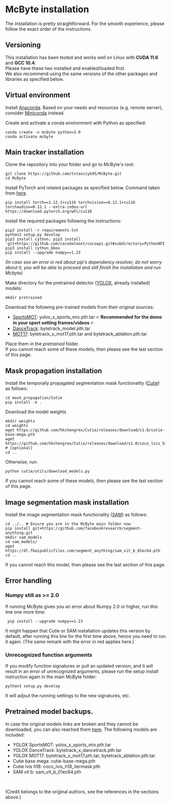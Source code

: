 # McByte installation

The installation is pretty straightforward. For the smooth experience, please follow the exact order of the instructions.


## Versioning

This installation has been tested and works well on Linux with <b>CUDA 11.6</b> and <b>GCC 10.4</b>.<br/>
Please have these two installed and enabled/loaded first.<br/>
We also recommend using the same versions of the other packages and libraries as specified below.


## Virtual environment

Install [Anaconda](https://www.anaconda.com/docs/getting-started/anaconda/install). Based on your needs and resources (e.g. remote server), consider [Miniconda](https://www.anaconda.com/docs/getting-started/miniconda/install) instead.


Create and activate a conda environment with Python as specified:
```
conda create -n mcbyte python=3.9
conda activate mcbyte
```


## Main tracker installation

Clone the repository into your folder and go to McByte's root:
```
git clone https://github.com/tstanczyk95/McByte.git
cd McByte
```

Install PyTorch and related packages as specified below. Command taken from [here](https://pytorch.org/get-started/previous-versions/). 
```
pip install torch==1.12.1+cu116 torchvision==0.13.1+cu116 torchaudio==0.12.1 --extra-index-url https://download.pytorch.org/whl/cu116
```

Install the required packages following the instructions:
```
pip3 install -r requirements.txt
python3 setup.py develop
pip3 install cython; pip3 install 'git+https://github.com/cocodataset/cocoapi.git#subdirectory=PythonAPI'
pip3 install cython_bbox
pip install --upgrade numpy==1.23
```
<i>(In case see an error in red about pip's dependency resolver, do not worry about it, you will be able to proceed and still finish the installation and run Mcbyte)</i>

Make directory for the pretrained detector ([YOLOX](https://github.com/Megvii-BaseDetection/YOLOX), already installed) models:
```
mkdir pretrained
```

Download the following pre-trained models from their original sources:
- [SportsMOT](https://github.com/MCG-NJU/MixSort?tab=readme-ov-file#model-zoo): yolox_x_sports_mix.pth.tar 🔥 <b> Recommended for the demo in your sport setting frames/videos </b> 🔥
- [DanceTrack](https://huggingface.co/noahcao/dancetrack_models/tree/main/bytetrack_models): bytetrack_model.pth.tar
- [MOT17](https://github.com/FoundationVision/ByteTrack?tab=readme-ov-file#model-zoo): bytetrack_x_mot17.pth.tar and bytetrack_ablation.pth.tar

Place them in the <i>pretrained</i> folder.<br/>
If you cannot reach some of these models, then please see the last section of this page.


## Mask propagation installation

Install the temporally propagated segmentation mask functionality ([Cutie](https://github.com/hkchengrex/Cutie/tree/main)) as follows:

```
cd mask_propagation/Cutie
pip install -e .
```

Download the model weights
```
mkdir weights
cd weights
wget https://github.com/hkchengrex/Cutie/releases/download/v1.0/cutie-base-mega.pth
wget https://github.com/hkchengrex/Cutie/releases/download/v1.0/coco_lvis_h18_itermask.pth # [optional]
cd ..
```
Otherwise, run: 
```
python cutie/utils/download_models.py
```
If you cannot reach some of these models, then please see the last section of this page.

## Image segmentation mask installation

Install the image segmentation mask functionality ([SAM](https://github.com/facebookresearch/segment-anything)) as follows:
```
cd ../.. # Ensure you are in the McByte main folder now
pip install git+https://github.com/facebookresearch/segment-anything.git
mkdir sam_models
cd sam_models/
wget https://dl.fbaipublicfiles.com/segment_anything/sam_vit_b_01ec64.pth
cd ..
```
If you cannot reach this model, then please see the last section of this page.

## Error handling
### Numpy still as >= 2.0
If running McByte gives you an error about Numpy 2.0 or higher, run this line one more time:
```
 pip install --upgrade numpy==1.23
```
It might happen that Cutie or SAM installation updates this version by default, after running this line for the first time above, hence you need to run it again. (The same remark with the error in red applies here.)
### Unrecognized function arguments
If you modify function signatures or pull an updated version, and it will result in an error of unrecognized arguments, please run the setup install instruction again in the main McByte folder:
```
python3 setup.py develop
```
It will adjsut the running settings to the new signatures, etc.

## Pretrained model backups.

In case the original models links are broken and they cannot be downloaded, you can also reached them [here](https://drive.google.com/drive/folders/1yzzJk9dpJUY3lIHdkkFyGtKL2F-FenN6?usp=sharing). The following models are included: <br/>
- YOLOX SportsMOT: yolox_x_sports_mix.pth.tar
- YOLOX DanceTrack: bytetrack_x_dancetrack.pth.tar
- YOLOX MOT17: bytetrack_x_mot17.pth.tar, bytetrack_ablation.pth.tar
- Cutie base mega: cutie-base-mega.pth
- Cutie lvis h18: coco_lvis_h18_itermask.pth
- SAM vit b: sam_vit_b_01ec64.pth
<br/>

(Credit belongs to the original authors, see the references in the sections above.)
